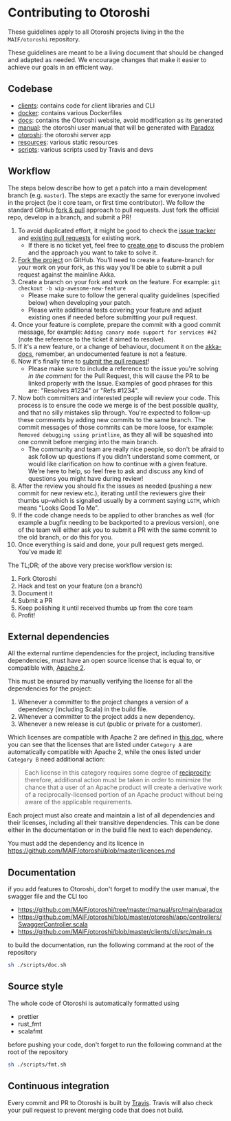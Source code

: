 # Contributing to Otoroshi

These guidelines apply to all Otoroshi projects living in the the `MAIF/otoroshi` repository.

These guidelines are meant to be a living document that should be changed and adapted as needed.
We encourage changes that make it easier to achieve our goals in an efficient way.

## Codebase

* [clients](https://github.com/MAIF/otoroshi/clients): contains code for client libraries and CLI
* [docker](https://github.com/MAIF/otoroshi/docker): contains various Dockerfiles
* [docs](https://github.com/MAIF/otoroshi/docs): contains the Otoroshi website, avoid modification as its generated
* [manual](https://github.com/MAIF/otoroshi/manual): the otoroshi user manual that will be generated with [Paradox](https://github.com/lightbend/paradox)
* [otoroshi](https://github.com/MAIF/otoroshi/otoroshi): the otoroshi server app
* [resources](https://github.com/MAIF/otoroshi/resources): various static resources
* [scripts](https://github.com/MAIF/otoroshi/scripts): various scripts used by Travis and devs

## Workflow

The steps below describe how to get a patch into a main development branch (e.g. `master`). 
The steps are exactly the same for everyone involved in the project (be it core team, or first time contributor).
We follow the standard GitHub [fork & pull](https://help.github.com/articles/using-pull-requests/#fork--pull) approach to pull requests. Just fork the official repo, develop in a branch, and submit a PR!

1. To avoid duplicated effort, it might be good to check the [issue tracker](https://github.com/MAIF/otoroshi/issues) and [existing pull requests](https://github.com/MAIF/otoroshi/pulls) for existing work.
   - If there is no ticket yet, feel free to [create one](https://github.com/MAIF/otoroshi/issues/new) to discuss the problem and the approach you want to take to solve it.
1. [Fork the project](https://github.com/MAIF/otoroshi#fork-destination-box) on GitHub. You'll need to create a feature-branch for your work on your fork, as this way you'll be able to submit a pull request against the mainline Akka.
1. Create a branch on your fork and work on the feature. For example: `git checkout -b wip-awesome-new-feature`
   - Please make sure to follow the general quality guidelines (specified below) when developing your patch.
   - Please write additional tests covering your feature and adjust existing ones if needed before submitting your pull request. 
1. Once your feature is complete, prepare the commit with a good commit message, for example: `Adding canary mode support for services #42` (note the reference to the ticket it aimed to resolve).
1. If it's a new feature, or a change of behaviour, document it on the [akka-docs](https://github.com/MAIF/otoroshi/tree/master/manual), remember, an undocumented feature is not a feature.
1. Now it's finally time to [submit the pull request](https://help.github.com/articles/using-pull-requests)!
    - Please make sure to include a reference to the issue you're solving *in the comment* for the Pull Request, this will cause the PR to be linked properly with the Issue. Examples of good phrases for this are: "Resolves #1234" or "Refs #1234".
1. Now both committers and interested people will review your code. This process is to ensure the code we merge is of the best possible quality, and that no silly mistakes slip through. You're expected to follow-up these comments by adding new commits to the same branch. The commit messages of those commits can be more loose, for example: `Removed debugging using printline`, as they all will be squashed into one commit before merging into the main branch.
    - The community and team are really nice people, so don't be afraid to ask follow up questions if you didn't understand some comment, or would like clarification on how to continue with a given feature. We're here to help, so feel free to ask and discuss any kind of questions you might have during review!
1. After the review you should fix the issues as needed (pushing a new commit for new review etc.), iterating until the reviewers give their thumbs up–which is signalled usually by a comment saying `LGTM`, which means "Looks Good To Me". 
1. If the code change needs to be applied to other branches as well (for example a bugfix needing to be backported to a previous version), one of the team will either ask you to submit a PR with the same commit to the old branch, or do this for you.
1. Once everything is said and done, your pull request gets merged. You've made it!

The TL;DR; of the above very precise workflow version is:

1. Fork Otoroshi
2. Hack and test on your feature (on a branch)
3. Document it 
4. Submit a PR
6. Keep polishing it until received thumbs up from the core team
7. Profit!

## External dependencies

All the external runtime dependencies for the project, including transitive dependencies, must have an open source license that is equal to, or compatible with, [Apache 2](http://www.apache.org/licenses/LICENSE-2.0).

This must be ensured by manually verifying the license for all the dependencies for the project:

1. Whenever a committer to the project changes a version of a dependency (including Scala) in the build file.
2. Whenever a committer to the project adds a new dependency.
3. Whenever a new release is cut (public or private for a customer).

Which licenses are compatible with Apache 2 are defined in [this doc](http://www.apache.org/legal/3party.html#category-a), where you can see that the licenses that are listed under ``Category A`` are automatically compatible with Apache 2, while the ones listed under ``Category B`` need additional action:

> Each license in this category requires some degree of [reciprocity](http://www.apache.org/legal/3party.html#define-reciprocal); therefore, additional action must be taken in order to minimize the chance that a user of an Apache product will create a derivative work of a reciprocally-licensed portion of an Apache product without being aware of the applicable requirements.

Each project must also create and maintain a list of all dependencies and their licenses, including all their transitive dependencies. This can be done either in the documentation or in the build file next to each dependency.

You must add the dependency and its licence in https://github.com/MAIF/otoroshi/blob/master/licences.md

## Documentation

if you add features to Otoroshi, don't forget to modify the user manual, the swagger file and the CLI too

* https://github.com/MAIF/otoroshi/tree/master/manual/src/main/paradox
* https://github.com/MAIF/otoroshi/blob/master/otoroshi/app/controllers/SwaggerController.scala
* https://github.com/MAIF/otoroshi/blob/master/clients/cli/src/main.rs

to build the documentation, run the following command at the root of the repository

```sh
sh ./scripts/doc.sh
```

## Source style

The whole code of Otoroshi is automatically formatted using 

* prettier
* rust_fmt
* scalafmt

before pushing your code, don't forget to run the following command at the root of the repository

```sh
sh ./scripts/fmt.sh
```

## Continuous integration

Every commit and PR to Otoroshi is built by [Travis](https://travis-ci.org/MAIF/otoroshi). Travis will also check your pull request to prevent merging code that does not build.